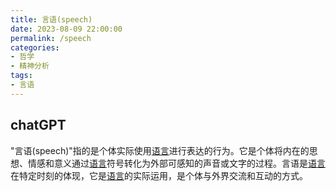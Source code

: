 ```yaml
---
title: 言语(speech)
date: 2023-08-09 22:00:00
permalink: /speech
categories:
- 哲学
- 精神分析
tags:
- 言语
---
```


## chatGPT
"言语(speech)"指的是个体实际使用[语言](/language)进行表达的行为。它是个体将内在的思想、情感和意义通过[语言](/language)符号转化为外部可感知的声音或文字的过程。言语是[语言](/language)在特定时刻的体现，它是[语言](/language)的实际运用，是个体与外界交流和互动的方式。
